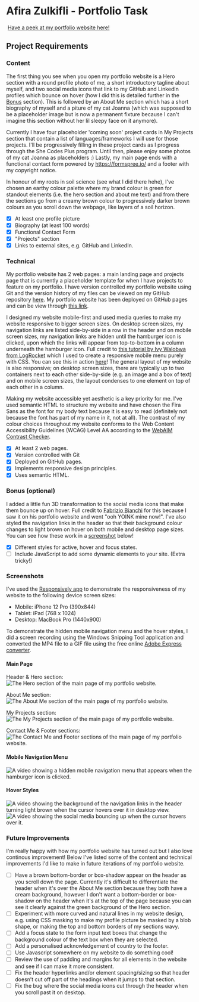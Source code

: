 #  Afira Zulkifli - Portfolio Task
​
[Have a peek at my portfolio website here!](https://afirazz.github.io/)
​
## Project Requirements


### Content

The first thing you see when you open my portfolio website is a Hero section with a round profile photo of me, a short introductory tagline about myself, and two social media icons that link to my GitHub and LinkedIn profiles which bounce on hover (how I did this is detailed further in the [Bonus](#bonus-optional) section). This is followed by an About Me section which has a short biography of myself and a piture of my cat Joanna (which was supposed to be a placeholder image but is now a permanent fixture because I can't imagine this section without her lil sleepy face on it anymore).

Currently I have four placeholder 'coming soon' project cards in My Projects section that contain a list of languages/frameworks I will use for those projects. I'll be progressively filling in these project cards as I progress through the She Codes Plus program. Until then, please enjoy some photos of my cat Joanna as placeholders :) Lastly, my main page ends with a functional contact form powered by https://formspree.io/ and a footer with my copyright notice.

In honour of my roots in soil science (see what I did there hehe), I've chosen an earthy colour palette where my brand colour is green for standout elements (i.e. the hero section and about me text) and from there the sections go from a creamy brown colour to progressively darker brown colours as you scroll down the webpage, like layers of a soil horizon.

- [x] At least one profile picture
- [x] Biography (at least 100 words)
- [x] Functional Contact Form
- [x] "Projects" section
- [x] Links to external sites, e.g. GitHub and LinkedIn.
​
### Technical

My portfolio website has 2 web pages: a main landing page and projects page that is currently a placeholder template for when I have projects to feature on my portfolio. I have version controlled my portfolio website using Git and the version history of my files can be viewed on my GitHub repository [here](https://github.com/afirazz/afirazz.github.io). My portfolio website has been deployed on GitHub pages and can be view through [this link](https://afirazz.github.io/). 

I designed my website mobile-first and used media queries to make my website responsive to bigger screen sizes. On desktop screen sizes, my navigation links are listed side-by-side in a row in the header and on mobile screen sizes, my navigation links are hidden until the hamburger icon is clicked, upon which the links will appear from top-to-bottom in a column underneath the hamburger icon. Full credit to [this tutorial by Ivy Walobwa from LogRocket](https://blog.logrocket.com/create-responsive-mobile-menu-css-without-javascript/) which I used to create a responsive mobile menu purely with CSS. You can see this in action [here](#mobile-navigation-menu)! The general layout of my website is also responsive; on desktop screen sizes, there are typically up to two containers next to each other side-by-side (e.g. an image and a box of text) and on mobile screen sizes, the layout condenses to one element on top of each other in a column. 

Making my website accessible yet aesthetic is a key priority for me. I've used semantic HTML to structure my website and have chosen the Fira Sans as the font for my body text because it is easy to read (definitely not because the font has part of my name in it, not at all). The contrast of my colour choices throughout my website conforms to the Web Content Accessibility Guidelines (WCAG) Level AA according to the [WebAIM Contrast Checker](https://webaim.org/resources/contrastchecker/).

- [x] At least 2 web pages.
- [x] Version controlled with Git
- [x] Deployed on GitHub pages.
- [x] Implements responsive design principles.
- [x] Uses semantic HTML.

### Bonus (optional)

I added a little fun 3D transformation to the social media icons that make them bounce up on hover. Full credit to [Fabrizio Bianchi](http://fabrizio.io/) for this because I saw it on his portfolio website and went "ooh YOINK mine now!". I've also styled the navigation links in the header so that their background colour changes to light brown on hover on both mobile and desktop page sizes. You can see how these work in a [screenshot](#hover-styles) below!

- [x] Different styles for active, hover and focus states.
- [ ] Include JavaScript to add some dynamic elements to your site. (Extra tricky!)
​
### Screenshots

I've used the [Responsively app](https://responsively.app/) to demonstrate the responsiveness of my website to the following device screen sizes:

- Mobile: iPhone 12 Pro (390x844)
- Tablet: iPad (768 x 1024)
- Desktop: MacBook Pro (1440x900)

To demonstrate the hidden mobile navigation menu and the hover styles, I did a screen recording using the Windows Snipping Tool application and converted the MP4 file to a GIF file using the free online [Adobe Express converter](https://www.adobe.com/express/feature/video/convert/mp4-to-gif).

####  Main Page 
Header & Hero section:
![The Hero section of the main page of my portfolio website.](./screenshots/header-hero-section.png)

About Me section:
![The About Me section of the main page of my portfolio website.](./screenshots/about-me-section.png)

My Projects section:
![The My Projects section of the main page of my portfolio website.](./screenshots/my-projects-section.png)

Contact Me & Footer sections:
![The Contact Me and Footer sections of the main page of my portfolio website.](./screenshots/contact-footer-section.png)

#### Mobile Navigation Menu
![A video showing a hidden mobile navigation menu that appears when the hamburger icon is clicked.](./screenshots/mobile-nav-menu.gif)

#### Hover Styles
![A video showing the background of the navigation links in the header turning light brown when the cursor hovers over it in desktop view.](./screenshots/desktop-nav-hover.gif)
![A video showing the social media bouncing up when the cursor hovers over it.](./screenshots/social-icon-bounce.gif)

### Future Improvements
I'm really happy with how my portfolio website has turned out but I also love continous improvement! Below I've listed some of the content and technical improvements I'd like to make in future iterations of my portfolio website.

- [ ] Have a brown bottom-border or box-shadow appear on the header as you scroll down the page. Currently it's difficult to differentiate the header when it's over the About Me section because they both have a cream background, however I don't want a bottom-border or box-shadow on the header when it's at the top of the page because you can see it clearly against the green background of the Hero section.
- [ ] Experiment with more curved and natural lines in my website design, e.g. using CSS masking to make my profile picture be masked by a blob shape, or making the top and bottom borders of my sections wavy.
- [ ] Add a focus state to the form input text boxes that change the background colour of the text box when they are selected.
- [ ] Add a personalised acknowledgement of country to the footer.
- [ ] Use Javascript somewhere on my website to do something cool!
- [ ] Review the use of padding and margins for all elements in the website and see if I can make it more consistent.
- [ ] Fix the header hyperlinks and/or element spacing/sizing so that header doesn’t cut off part of the headings when it jumps to that section.
- [ ] Fix the bug where the social media icons cut through the header when you scroll past it on desktop.
